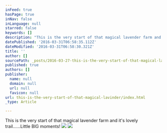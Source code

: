 ```yaml
---
inFeed: true
hasPage: true
inNav: false
inLanguage: null
starred: false
keywords: []
description: "This is the very start of that magical lavender farm and it's lovely trail......Little BIG moments!\_"
datePublished: '2016-03-31T06:58:35.112Z'
dateModified: '2016-03-31T06:58:30.321Z'
title: ''
author: []
sourcePath: _posts/2016-03-27-this-is-the-very-start-of-that-magical-lavinder.md
published: true
authors: []
publisher:
  name: null
  domain: null
  url: null
  favicon: null
url: this-is-the-very-start-of-that-magical-lavinder/index.html
_type: Article

---
```

This is the very start of that magical lavender farm and it's lovely trail......Little BIG moments! ![](https://the-grid-user-content.s3-us-west-2.amazonaws.com/af4c8023-c273-42bd-9a6e-b0b42d43ced3.jpg)
![](https://the-grid-user-content.s3-us-west-2.amazonaws.com/bf55a9c3-e091-4f1c-90e1-9844677f3ecb.jpg)